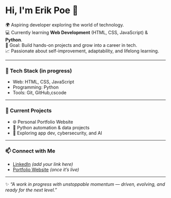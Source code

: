 # Hi, I'm Erik Poe 👋  

🌍 Aspiring developer exploring the world of technology.  
💻 Currently learning **Web Development** (HTML, CSS, JavaScript) & **Python**.  
🚀 Goal: Build hands-on projects and grow into a career in tech.  
📈 Passionate about self-improvement, adaptability, and lifelong learning.  

---

### 🔧 Tech Stack (in progress)  
- Web: HTML, CSS, JavaScript  
- Programming: Python  
- Tools: Git, GitHub,cscode 

---

### 📌 Current Projects  
- 🌐 Personal Portfolio Website  
- 🐍 Python automation & data projects  
- 📱 Exploring app dev, cybersecurity, and AI  

---

### 📫 Connect with Me  
- [LinkedIn](https://www.linkedin.com/) *(add your link here)*  
- [Portfolio Website](https://yourportfolio.com/) *(once it’s live)*  

---

✨ *“A work in progress with unstoppable momentum — driven, evolving, and ready for the next level.”*  
